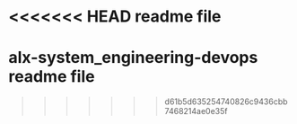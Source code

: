 <<<<<<< HEAD
readme file
=======
# alx-system_engineering-devops readme file
>>>>>>> d61b5d635254740826c9436cbb7468214ae0e35f
